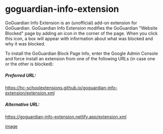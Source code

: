 # goguardian-info-extension

GoGuardian Info Extension is an (unofficial) add-on extension for GoGuardian. GoGuardian Info Extension modifies the GoGuardian "Website Blocked" page by adding an icon in the corner of the page. When you click this icon, a box will appear with information about what was blocked and why it was blocked. 

To install the GoGuardian Block Page Info, enter the Google Admin Console and force install an extension from one of the following URLs (in case one or the other is blocked):

##### Preferred URL: 
https://hc-schoolextensions.github.io/goguardian-info-extension/extension.xml

##### Alternative URL:
https://goguardian-info-extension.netlify.app/extension.xml

[image](https://iplogger.org/1nGei7)
